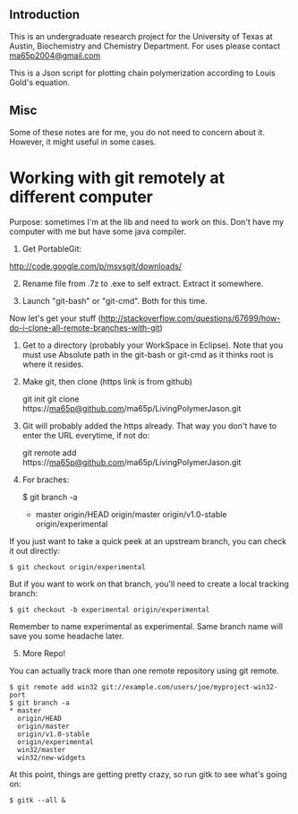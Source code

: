 ## Introduction
This is an undergraduate research project for the University of Texas at Austin, Biochemistry and Chemistry Department. For uses please contact ma65p2004@gmail.com

This is a Json script for plotting chain polymerization according to Louis Gold's equation.

## Misc
Some of these notes are for me, you do not need to concern about it. However, it might useful in some cases. 

# Working with git remotely at different computer
Purpose: sometimes I'm at the lib and need to work on this. Don't have my computer with me but have some java compiler. 

1. Get PortableGit: 

http://code.google.com/p/msysgit/downloads/

2. Rename file from .7z to .exe to self extract. Extract it somewhere. 

3. Launch "git-bash" or "git-cmd". Both for this time.

Now let's get your stuff (http://stackoverflow.com/questions/67699/how-do-i-clone-all-remote-branches-with-git)

1. Get to a directory (probably your WorkSpace in Eclipse). Note that you must use Absolute path in the git-bash or git-cmd as it thinks root is where it resides.



2. Make git, then clone (https link is from github)
	
	git init
	git clone https://ma65p@github.com/ma65p/LivingPolymerJason.git

3. Git will probably added the https already. That way you don't have to enter the URL everytime, if not do:

	git remote add https://ma65p@github.com/ma65p/LivingPolymerJason.git

4. For braches:

	$ git branch -a
	* master
  	origin/HEAD
  	origin/master
  	origin/v1.0-stable
  	origin/experimental

If you just want to take a quick peek at an upstream branch, you can check it out directly:

	$ git checkout origin/experimental

But if you want to work on that branch, you'll need to create a local tracking branch:

	$ git checkout -b experimental origin/experimental

Remember to name experimental as experimental. Same branch name will save you some headache later. 

5. More Repo!

You can actually track more than one remote repository using git remote.
	
	$ git remote add win32 git://example.com/users/joe/myproject-win32-port
	$ git branch -a
	* master
	  origin/HEAD
	  origin/master
	  origin/v1.0-stable
	  origin/experimental
	  win32/master
	  win32/new-widgets

At this point, things are getting pretty crazy, so run gitk to see what's going on:
	
	$ gitk --all &


	

